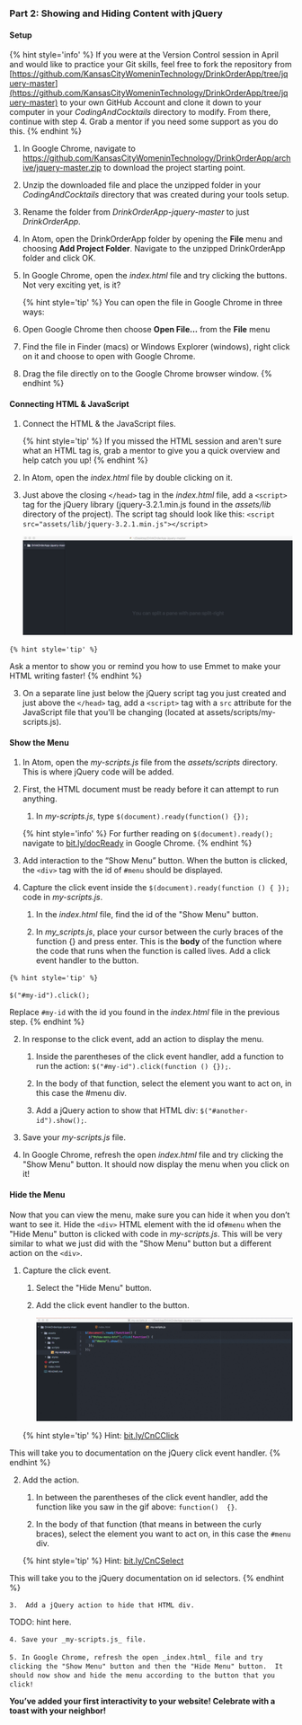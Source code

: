 ### Part 2: Showing and Hiding Content with jQuery

#### Setup

{% hint style='info' %}
If you were at the Version Control session in April and would like to practice your Git skills, feel free to fork the repository from [https://github.com/KansasCityWomeninTechnology/DrinkOrderApp/tree/jquery-master](https://github.com/KansasCityWomeninTechnology/DrinkOrderApp/tree/jquery-master) to your own GitHub Account and clone it down to your computer in your _CodingAndCocktails_ directory to modify.  From there, continue with step 4. Grab a mentor if you need some support as you do this.
{% endhint %}

1.  In Google Chrome, navigate to https://github.com/KansasCityWomeninTechnology/DrinkOrderApp/archive/jquery-master.zip to download the project starting point.

2. Unzip the downloaded file and place the unzipped folder in your _CodingAndCocktails_ directory that was created during your tools setup.

3. Rename the folder from _DrinkOrderApp-jquery-master_ to just _DrinkOrderApp_.

4. In Atom, open the DrinkOrderApp folder by opening the **File** menu and choosing **Add Project Folder**. Navigate to the unzipped DrinkOrderApp folder and click OK.

5.  In Google Chrome, open the _index.html_ file and try clicking the buttons.  Not very exciting yet, is it?

    {% hint style='tip' %}
You can open the file in Google Chrome in three ways:

 1. Open Google Chrome then choose **Open File...** from the **File** menu

 2. Find the file in Finder (macs) or Windows Explorer (windows), right click on it and choose to open with Google Chrome.

 3. Drag the file directly on to the Google Chrome browser window.
    {% endhint %}

#### Connecting HTML & JavaScript

1. Connect the HTML & the JavaScript files.

    {% hint style='tip' %}
If you missed the HTML session and aren't sure what an HTML tag is, grab a mentor to give you a quick overview and help catch you up!
    {% endhint %}

  1.  In Atom, open the _index.html_ file by double clicking on it.  

  2. Just above the closing `</head>` tag in the _index.html_ file, add a `<script>` tag for the jQuery library (jquery-3.2.1.min.js found in the _assets/lib_ directory of the project). The script tag should look like this: `<script src="assets/lib/jquery-3.2.1.min.js"></script>`

      ![](/images/addScript.gif)

    {% hint style='tip' %}
Ask a mentor to show you or remind you how to use Emmet to make your HTML writing faster!
    {% endhint %}

   3. On a separate line just below the jQuery script tag you just created and just above the `</head>` tag, add a `<script>` tag with a `src` attribute for the JavaScript file that you'll be changing (located at assets/scripts/my-scripts.js).

#### Show the Menu
1.  In Atom, open the _my-scripts.js_ file from the _assets/scripts_ directory. This is where jQuery code will be added.

2.  First, the HTML document must be ready before it can attempt to run anything.  

    1. In _my-scripts.js_, type `$(document).ready(function() {});`

    {% hint style='info' %}
For further reading on `$(document).ready();` navigate to [bit.ly/docReady](http://bit.ly/docReady) in Google Chrome.
    {% endhint %}

3. Add interaction to the “Show Menu” button.  When the button is clicked, the `<div>` tag with the id of `#menu` should be displayed.

  1.  Capture the click event inside the `$(document).ready(function () { });` code in _my-scripts.js_.

      1.  In the _index.html_ file, find the id of the "Show Menu" button.

      2.  In _my_scripts.js_, place your cursor between the curly braces of the function {} and press enter.  This is the **body** of the function where the code that runs when the function is called lives.  Add a click event handler to the button.

    {% hint style='tip' %}
`$("#my-id").click();`

Replace `#my-id` with the id you found in the _index.html_ file in the previous step.
    {% endhint %}

  2.  In response to the click event, add an action to display the menu.

      1.  Inside the parentheses of the click event handler, add a function to run the action: `$("#my-id").click(function () {});`.

      2.  In the body of that function, select the element you want to act on, in this case the #menu div.

      3.  Add a jQuery action to show that HTML div: `$("#another-id").show();`.

4. Save your _my-scripts.js_ file.

5. In Google Chrome, refresh the open _index.html_ file and try clicking the "Show Menu" button.  It should now display the menu when you click on it!

#### Hide the Menu
Now that you can view the menu, make sure you can hide it when you don’t want to see it. Hide the `<div>` HTML element with the id of`#menu` when the "Hide Menu" button is clicked with code in _my-scripts.js_.  This will be very similar to what we just did with the "Show Menu" button but a different action on the `<div>`.

1.  Capture the click event.

    1.  Select the "Hide Menu" button.

    2.  Add the click event handler to the button.

        ![](/images/selectHideMenu.gif)

    {% hint style='tip' %}
Hint: [bit.ly/CnCClick](http://bit.ly/CnCClick)

This will take you to documentation on the jQuery click event handler.
    {% endhint %}

2.  Add the action.

    1.  In between the parentheses of the click event handler, add the function like you saw in the gif above: `function()  {}`.

    2.  In the body of that function (that means in between the curly braces), select the element you want to act on, in this case the `#menu` div.

    {% hint style='tip' %}
Hint: [bit.ly/CnCSelect](http://bit.ly/CnCSelect)

This will take you to the jQuery documentation on id selectors.
    {% endhint %}

    3.  Add a jQuery action to hide that HTML div.

TODO: hint here.

    4. Save your _my-scripts.js_ file.

    5. In Google Chrome, refresh the open _index.html_ file and try clicking the "Show Menu" button and then the "Hide Menu" button.  It should now show and hide the menu according to the button that you click!

**You’ve added your first interactivity to your website! Celebrate with a toast with your neighbor!**
